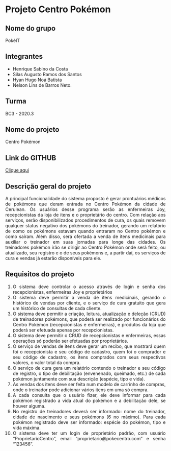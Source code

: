 # **Projeto Centro Pokémon**

## **Nome do grupo** 
PokéIT

## **Integrantes**
<ul>
    <li>Henrique Sabino da Costa</li> 
    <li>Silas Augusto Ramos dos Santos</li> 
    <li>Hyan Hugo Noá Batista</li> 
    <li>Nelson Lins de Barros Neto.</li>
</ul>

## **Turma** 
BC3 - 2020.3

## **Nome do projeto** 
Centro Pokémon

## **Link do GITHUB** 
<a href="https://github.com/HenriqueSabino/Ip2Project">Clique aqui</a>

## **Descrição geral do projeto**
<p align="justify">A principal funcionalidade do sistema proposto é gerar prontuários médicos de pokémons que deram entrada no Centro Pokémon da cidade de Cerulean. Os usuários desse programa serão as enfermeiras Joy, recepcionistas da loja de itens e o proprietário do centro. Com relação aos serviços, serão disponibilizados procedimentos de cura, os quais removem qualquer status negativo dos pokémons do treinador, gerando um relatório de como os pokémons estavam quando entraram no Centro pokémon e como saíram. Além disso, será ofertada a venda de itens medicinais para auxiliar o treinador em suas jornadas para longe das cidades. Os treinadores pokémon irão se dirigir ao Centro Pokémon onde será feito, ou atualizado, seu registro e o de seus pokémons e, a partir daí, os serviços de cura e vendas já estarão disponíveis para ele.</p>

## **Requisitos do projeto**
<ol>
    <li align="justify">O sistema deve controlar o acesso através de login e senha dos recepcionistas, enfermeiras Joy e proprietários</li>
    <li align="justify">O sistema deve permitir a venda de itens medicinais, gerando o histórico de vendas por cliente, e o serviço de cura gratuito que gera um histórico de consultas de cada cliente.</li>
    <li align="justify">O sistema deve permitir a criação, leitura, atualização e deleção (CRUD) de treinadores pokémons, que poderá ser realizado por funcionários do Centro Pokémon (recepcionistas e enfermeiras), e produtos da loja que poderá ser efetuada apenas por recepcionistas.</li>
    <li align="justify">O sistema deve permitir o CRUD de recepcionistas e enfermeiras, essas operações só poderão ser efetuadas por proprietários.</li>
    <li align="justify">O serviço de vendas de itens deve gerar um recibo, que mostrará quem foi o recepcionista e seu código de cadastro, quem foi o comprador e seu código de cadastro, os itens comprados com seus respectivos valores, o valor total da compra.</li>
    <li align="justify">O serviço de cura gera um relatório contendo o treinador e seu código de registro, o tipo de debilitação (envenenado, queimado, etc.) de cada pokémon juntamente com sua descrição (espécie, tipo e vida).</li>
    <li align="justify">As vendas dos itens deve ser feita num modelo de carrinho de compras, onde o treinador pode adicionar vários itens em uma só compra.</li>
    <li align="justify">A cada consulta que o usuário fizer, ele deve informar para cada pokémon registrado a vida atual do pokémon e a debilitação dele, se houver alguma.</li>
    <li align="justify">No registro de treinadores deverá ser informado: nome do treinador, cidade de nascimento e seus pokémons (6 no máximo). Para cada pokémon registrado deve ser informado: espécie do pokémon, tipo e vida máxima.</li>
    <li align="justify">O sistema deve ter um login de proprietário padrão, com usuário “ProprietarioCentro”, email “proprietario@pokecentro.com” e senha “123456”.</li>
</ol>
